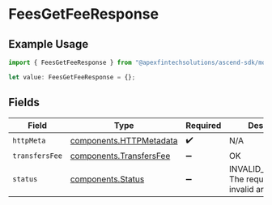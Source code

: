 # FeesGetFeeResponse

## Example Usage

```typescript
import { FeesGetFeeResponse } from "@apexfintechsolutions/ascend-sdk/models/operations";

let value: FeesGetFeeResponse = {};
```

## Fields

| Field                                                              | Type                                                               | Required                                                           | Description                                                        |
| ------------------------------------------------------------------ | ------------------------------------------------------------------ | ------------------------------------------------------------------ | ------------------------------------------------------------------ |
| `httpMeta`                                                         | [components.HTTPMetadata](../../models/components/httpmetadata.md) | :heavy_check_mark:                                                 | N/A                                                                |
| `transfersFee`                                                     | [components.TransfersFee](../../models/components/transfersfee.md) | :heavy_minus_sign:                                                 | OK                                                                 |
| `status`                                                           | [components.Status](../../models/components/status.md)             | :heavy_minus_sign:                                                 | INVALID_ARGUMENT: The request has an invalid argument.             |